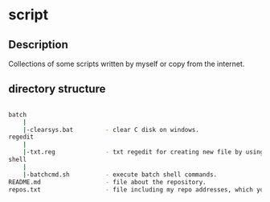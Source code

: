 # script

## Description

Collections of some scripts written by myself or copy from the internet.

## directory structure

```bash

batch
    |
    |-clearsys.bat         - clear C disk on windows.
regedit
    |
    |-txt.reg              - txt regedit for creating new file by using right click.
shell
    |
    |-batchcmd.sh          - execute batch shell commands.
README.md                  - file about the repository.
repos.txt                  - file including my repo addresses, which you might use batchcmd.sh to clone them all by one click.

```